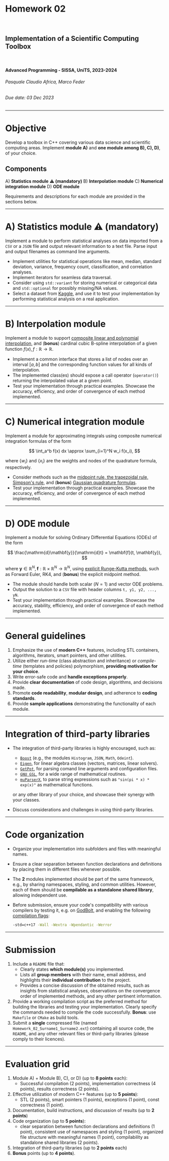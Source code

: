 <!--
title: Homework 02
paginate: true

_class: titlepage
-->

# Homework 02
<br>

## Implementation of a Scientific Computing Toolbox
<br>

#### Advanced Programming - SISSA, UniTS, 2023-2024

###### Pasquale Claudio Africa, Marco Feder

###### Due date: 03 Dec 2023

---

# Objective

Develop a toolbox in C++ covering various data science and scientific computing areas.
Implement **module A)** and **one module among B), C), D)**, of your choice.

## Components

A) **Statistics module** **:warning: <alert>(mandatory)</alert>**
B) **Interpolation module**
C) **Numerical integration module**
D) **ODE module**

Requirements and descriptions for each module are provided in the sections below.

---

# A) Statistics module **:warning: <alert>(mandatory)</alert>**

Implement a module to perform statistical analyses on data imported from a `CSV` or a `JSON` file and output relevant information to a text file. Parse input and output filenames as command line arguments.

- Implement utilities for statistical operations like mean, median, standard deviation, variance, frequency count, classification, and correlation analyses.
- Implement iterators for seamless data traversal.
- Consider using `std::variant` for storing numerical or categorical data and `std::optional` for possibly missing/NA values.
- Select a dataset from [Kaggle](https://www.kaggle.com/datasets/), and use it to test your implementation by performing statistical analysis on a real application.

---

# B) Interpolation module

Implement a module to support [composite linear and polynomial interpolation](https://en.wikipedia.org/wiki/Polynomial_interpolation), and (**bonus**) cardinal cubic B-spline interpolation of a given function $f(x), f: \mathbb{R} \rightarrow \mathbb{R}$.

- Implement a common interface that stores a list of nodes over an interval $[a, b]$ and the corresponding function values for all kinds of interpolation.
- The implemented class(es) should expose a call operator (`operator()`) returning the interpolated value at a given point.
- Test your implementation through practical examples. Showcase the accuracy, efficiency, and order of convergence of each method implemented.

---

# C) Numerical integration module

Implement a module for approximating integrals using composite numerical integration formulas of the form

$$
\int_a^b f(x) dx \approx \sum_{i=1}^N w_i f(x_i),
$$

where $\{w_i\}$ and $\{x_i\}$ are the weights and nodes of the quadrature formula, respectively.

- Consider methods such as the [midpoint rule, the trapezoidal rule, Simpson's rule](https://math.umd.edu/~petersd/460/numint460.pdf), and (**bonus**) [Gaussian quadrature formulas](https://en.wikipedia.org/wiki/Gaussian_quadrature).
- Test your implementation through practical examples. Showcase the accuracy, efficiency, and order of convergence of each method implemented.

---

# D) ODE module

Implement a module for solving Ordinary Differential Equations (ODEs) of the form

$$
\frac{\mathrm{d}\mathbf{y}}{\mathrm{d}t} = \mathbf{f}(t, \mathbf{y}),
$$

where $\mathbf{y}\in \mathbb{R}^N, \mathbf{f} : \mathbb{R} \times \mathbb{R}^N \rightarrow \mathbb{R}^N$, using [explicit Runge-Kutta methods](https://en.wikipedia.org/wiki/Runge%E2%80%93Kutta_methods#Explicit_Runge%E2%80%93Kutta_methods), such as Forward Euler, RK4, and (**bonus**) the explicit midpoint method.

- The module should handle both scalar ($N=1$) and vector ODE problems.
- Output the solution to a `CSV` file with header columns `t, y1, y2, ..., yN`.
- Test your implementation through practical examples. Showcase the accuracy, stability, efficiency, and order of convergence of each method implemented.

---

# General guidelines

1. Emphasize the use of **modern C++** features, including STL containers, algorithms, iterators, smart pointers, and other utilities.
2. Utilize either *run-time* (class abstraction and inheritance) or *compile-time* (templates and policies) polymorphism, **providing motivation for your choice**.
3. Write error-safe code and **handle exceptions properly**.
4. Provide **clear documentation** of code design, algorithms, and decisions made.
5. Promote **code readability**, **modular design**, and adherence to **coding standards**.
6. Provide **sample applications** demonstrating the functionality of each module.

---

# Integration of third-party libraries

- The integration of third-party libraries is highly encouraged, such as:
  - [`Boost`](https://www.boost.org/) (e.g., the modules `Histogram`, `JSON`, `Math`, `Odeint`).
  - [`Eigen`](https://eigen.tuxfamily.org/index.php?title=Main_Page), for linear algebra classes (vectors, matrices, linear solvers).
  - [`GetPot`](https://getpot.sourceforge.net/), for parsing comand line arguments and configuration files.
  - [`GNU GSL`](https://www.gnu.org/software/gsl/), for a wide range of mathematical routines.
  - [`muParserX`](https://beltoforion.de/en/muparserx/), to parse string expressions such as `"sin(pi * x) * exp(x)"` as mathematical functions.
  
  or any other library of your choice, and showcase their synergy with your classes.
- Discuss considerations and challenges in using third-party libraries.

---

# Code organization

- Organize your implementation into subfolders and files with meaningful names.
- Ensure a clear separation between function declarations and definitions by placing them in different files whenever possible.
- The **2** modules implemented should be part of the same framework, e.g., by sharing namespaces, styling, and common utilities. However, each of them should be **compilable as a standalone shared library**, allowing independent use.
- Before submission, ensure your code's compatibility with various compilers by testing it, e.g. on [GodBolt](https://godbolt.org/), and enabling the following [compilation flags](https://gcc.gnu.org/onlinedocs/gcc/Warning-Options.html):

  ```bash
  -std=c++17 -Wall -Wextra -Wpendantic -Werror
  ```

---

# Submission

1. Include a `README` file that:
   - Clearly states **which module(s)** you implemented.
   - Lists all **group members** with their name, email address, and highlights their **individual contribution** to the project.
   - Provides a concise discussion of the obtained results, such as insights from statistical analyses, observations on the convergence order of implemented methods, and any other pertinent information.
2. Provide a working compilation script as the preferred method for building the libraries and testing your implementation. Clearly specify the commands needed to compile the code successfully. **Bonus**: use `Makefile` or `CMake` as build tools.
3. Submit a **single** compressed file (named `Homework_02_Surname1_Surname2.ext`) containing all source code, the `README`, and any other relevant files or third-party libraries (please comply to their licences).

---

# Evaluation grid

1. Module A) + Module B), C), or D) (up to **8 points** each):
   - Successful compilation (2 points), implementation correctness (4 points), results correctness (2 points).
2. Effective utilization of modern C++ features (up to **5 points**):
   - STL (2 points), smart pointers (1 points), exceptions (1 point), const correctness (1 point).
3. Documentation, build instructions, and discussion of results (up to **2 points**)
4. Code organization (up to **5 points**):
   - clear separation between function declarations and definitions (1 point), consistent use of namespaces and styling (1 point), organized file structure with meaningful names (1 point), compilability as standalone shared libraries (2 points).
5. Integration of third-party libraries (up to **2 points** each)
6. **Bonus** points (up to **4 points**).
